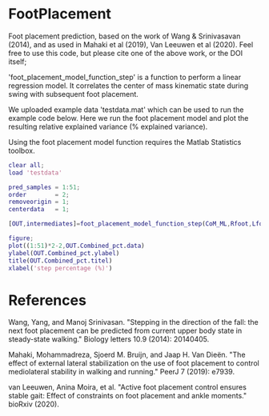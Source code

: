 # FootPlacement
Foot placement prediction, based on the work of Wang &amp; Srinivasavan (2014), and as used in Mahaki et al (2019), Van Leeuwen et al (2020). 
Feel free to use this code, but please cite one of the above work, or the DOI itself;

'foot_placement_model_function_step' is a function to perform a linear regression model. 
It correlates the center of mass kinematic state during swing with subsequent foot placement.

We uploaded example data 'testdata.mat' which can be used to run the example code below.
Here we run the foot placement model and plot the resulting relative explained variance (% explained variance).

Using the foot placement model function requires the Matlab Statistics toolbox.

```matlab
clear all;
load 'testdata'

pred_samples = 1:51;
order        = 2;
removeorigin = 1;
centerdata   = 1;

[OUT,intermediates]=foot_placement_model_function_step(CoM_ML,Rfoot,Lfoot,events,fs_opto,pred_samples,order,removeorigin,centerdata)

figure;
plot((1:51)*2-2,OUT.Combined_pct.data)
ylabel(OUT.Combined_pct.ylabel)
title(OUT.Combined_pct.titel)
xlabel('step percentage (%)')
```
# References
Wang, Yang, and Manoj Srinivasan. "Stepping in the direction of the fall: the next foot placement can be predicted from current upper body state in steady-state walking." Biology letters 10.9 (2014): 20140405.

Mahaki, Mohammadreza, Sjoerd M. Bruijn, and Jaap H. Van Dieën. "The effect of external lateral stabilization on the use of foot placement to control mediolateral stability in walking and running." PeerJ 7 (2019): e7939.

van Leeuwen, Anina Moira, et al. "Active foot placement control ensures stable gait: Effect of constraints on foot placement and ankle moments." bioRxiv (2020).
